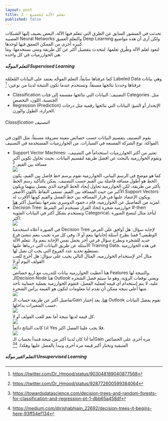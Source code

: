 ```yaml
---  
layout: post
title: تعلم الآلة للجميع - 3
published: false
---  
```


تحدثت في المنشور السابق عن الطرق التي تتعلم فيها الآلة، البعض يضيف إليها الشبكات العصبيه Neural Networks والتعلم العميق Deep Learning ولكن أرى أن هذه مواضيع كبيره أخرى من الممكن التعمق فيها لوحدها.  
لنعود لعلم الآلة وطُرق تعلمها، لنتحدث بتفصيل أكثر عن كل طريقة ومتى نستخدمها، وما هي الخوارزميات في كل واحده.  


##### التعلم الموجَّه Supervised Learning  
كما عرفناها سابقاً، التعلم الموجَّه يعتمد على البيانات المُعلمّة Labeled Data وهي بيانات عرفناها وحددنا نتائجها مسبقاً، وتستخدم عندما تكون النتيجة لدينا من نوعين: [^1]
* Classification التصنيف: البيانات التي نتائجها مقسمة إلى فئات Categories .مثل الجنسية، اللون، التخصص 
* Regression (Prediction) الإنحدار أو التنبؤ: البيانات التي نتائجها رقمية مثل درجات الحرارة، الطول والوزن. 
  

###### Classification التصنيف
يقوم التصنيف بتقسيم البيانات حسب خصائص معينة معروفة مسبقاً، مثل اللون في الفواكة، نوع الشركة المصنعه في السيارات. من الخوارزميات المستخدمة في التصنيف:
* Support Vector Machines:
  تعتبر من أكثر الخوارزميات استخداماً في التصنيف، وتقوم الخوارزمية بالبحث عن افضل طريقة لتقسيم البيانات. بحيث تحاول تكوين أكبر مسافه بين القيم. [^2]  
  ![](https://alioh.github.io/images/2019-2-12/1.jpg)   
  كما هو موضح في الرسم البياني، الخوارزمية تقوم برسم خط فاصل بين القيم، يكون الخط هو أطول مسافه فاصلة بين القيم حسب التصنيف، يمكن بالتأكيد رسم الخط بأكثر من طريقة، لكن الخوارزمية تحاول إيجاد الخط الوحيد الذي يفصل بينهما ويكون الأكبر من حيث المسافه بين القيم.  تسمى النقاط باللون الأصفر Support Vectors ويكون الإعتماد عليها في قرار المسافه بين خط الفصل والقيم كونها الأقرب له.  
لمزيد من التفاصيل عن الخوارزميه، قام د.حمود الدوسري بشرحها بتفاصيل أكثر [هنا](https://twitter.com/Dr_Hmood/status/928774373443604480).   
* Decision Tree:
  خوارزمية شجرة إتخاذ القرار تستخدم أمر الشرط If-then وتستخدم بشكل أكثر في البيانات الفئوية Categorical، لنأخذ مثال لتتضح الصورة أكثر:  
  ![](https://alioh.github.io/images/2019-2-12/2.png)   
  في الصورة أعلاه استخدمنا Decision Tree لإجابة سؤال: هل أوافق على العرض الوظيفي؟ قمنا بطرح أسئلة إجاباتها بنعم أو لا، وفي كل مرة نجيب بنعم ننشئ فرع جديد للشجره ونطرح سؤال فرعي آخر يحمل نفس الإجابة بنعم ولا. تتعلم الآلة الأسئلة عن طريق البيانات التي دربناها عليها Training Data، في هذه الخوارزمية نستطيع تحديد عدد الفروع التي يجب ان نصل لها.  
  مثال آخر لإستخدام الخوارزميه، المثال التالي يجيب على سؤال: هل أخرج للعب القولف اليوم أو لا:   
  ![](https://alioh.github.io/images/2019-2-12/3.png)  
  هنا أعطيت الخوارزمية بيانات للتدريب مع اربع خصائص Features والنتيجة لها.  
  الـDecision Node هنا Outlook ويعني توقعات الرؤية، وهو ما سيتم فصل الشجره عليه، لا يتم إستخدام أي قيمه لعملية الفصل، فتقوم الخوارزمية بعملية حسابية تأخذ منها أعلى نتيجة ممكن أن تقدم لنا معلومات لتكون هو القيمة برأس الشجرة.   
  ![](https://alioh.github.io/images/2019-2-12/4.png)  
  تفاصيل أكثر عن طريقة حساب الـGain [هنا](https://www.saedsayad.com/decision_tree.htm).
  بعد إختيار Outlook نقوم بفصل البيانات حسب المتغيرات بداخلها.   
  ![](https://alioh.github.io/images/2019-2-12/5.png)  
  كل قيمة لديها نتيجة أما نعم للعب القولف أو لا.  
  ![](https://alioh.github.io/images/2019-2-12/6.png)  
  اذا كانت النتائج دائماً Yes فلا يجب علينا الفصل اكثر.  
  ![](https://alioh.github.io/images/2019-2-12/7.png)  
  أما أذا كان لدينا أكثر من نتيجة فنبدأ بحساب الـGain مره أخرى على الخصائص المتبقية ونختار أكبر قيمة مرة أخرى ونبدأ بالفصل عليها وهكذا. [^4][^5]
  

##### التعلم الغير موجَّه Unsupervised Learning  


[^1]: <https://twitter.com/Dr_Hmood/status/903048189040877568>
[^2]: <https://twitter.com/Dr_Hmood/status/928772600599384064>
[^3]: <https://machinelearningmastery.com/supervised-and-unsupervised-machine-learning-algorithms/>
[^4]: <https://towardsdatascience.com/decision-trees-and-random-forests-for-classification-and-regression-pt-1-dbb65a458df>
[^5]: <https://medium.com/@rishabhjain_22692/decision-trees-it-begins-here-93ff54ef134>

